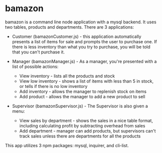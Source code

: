 # bamazon

bamazon is a command line node application with a mysql backend. It uses two tables, products and departments. There are 3 applications:
  - Customer (bamazonCustomer.js) - this application automatically presents a list of items for sale and prompts the user to purchase one.
    If there is less inventory than what you try to purchase, you will be told that you can't purchase it.

  - Manager (bamazonManager.js) - As a manager, you're presented with a list of possible actions:
    - View inventory - lists all the products and stock
    - View low inventory - shows a list of items with less than 5 in stock, or tells if there is no low inventory
    - Add inventory - allows the manager to replenish stock on items
    - Add product - allows the manager to add a new product to sell

  - Supervisor (bamazonSupervisor.js) - The Supervisor is also given a menu:
    - View sales by department - shows the sales in a nice table format, including calculating profit by subtracting overhead from sales
    - Add department - manager can add products, but supervisors can't track sales unless there are departments for all the products

This app utilizes 3 npm packages: mysql, inquirer, and cli-list.